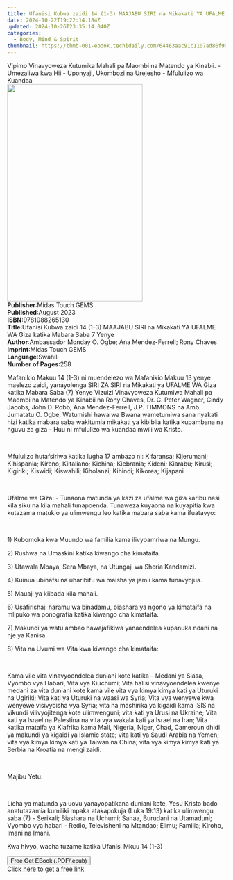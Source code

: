 ```yaml
---
title: Ufanisi Kubwa zaidi 14 (1-3) MAAJABU SIRI na Mikakati YA UFALME WA Giza katika Mabara Saba 7 Yenye | Free Book
date: 2024-10-22T19:22:14.184Z
updated: 2024-10-26T23:35:14.040Z
categories:
  - Body, Mind & Spirit
thumbnail: https://thmb-001-ebook.techidaily.com/64463aac91c1107ad86f90d63c8ac14b0ecadce2a8ff088d27d515d578a38e93.jpg
---
```

<main id="book-container">
  <div class="flex flex-col">
    <div class="book-brief flex-1 py-6 px-4 sm:p-6 md:py-10 md:px-8">
      <!-- brief-->
      <div class="book-brief-main">
        Vipimo Vinavyoweza Kutumika Mahali pa Maombi na Matendo ya Kinabii. -
        Umezaliwa kwa Hii - Uponyaji, Ukombozi na Urejesho - Mfululizo wa
        Kuandaa
      </div>
    </div>
    <div
      class="book-meta-info flex-1 grid gap-4 col-start-1 col-end-3 row-start-1 sm:mb-6 sm:grid-cols-4 lg:gap-6 lg:col-start-2 lg:row-end-6 lg:row-span-6 lg:mb-0"
    >
      <div
        class="book-meta-info-left place-content-center mt-4 p-4 text-sm leading-6 col-start-2 col-span-2 dark:text-slate-400"
      >
        <img
          class="w-full h-500 object-cover rounded-lg sm:h-255 sm:col-span-2 lg:col-span-full"
          src="https://img-001-ebook.techidaily.com/860062a40a64272eeda83f0bb8e1701ff45ba5737267c336e91933795fe26696.jpg"
          alt=""
          width="312"
          height="500"
        />
      </div>
      <div
        class="book-meta-info-right mt-2 col-start-1 row-start-2 col-span-3 self-center"
      >
        <!-- meta data  -->
        <div class="flex flex-col px-4 md:px-8">
          <div class="flex-1">
            <strong>Publisher</strong>:<span class="px-2"
              >Midas Touch GEMS</span
            >
          </div>
          <div class="flex-1">
            <strong>Published</strong>:<span class="px-2">August 2023</span>
          </div>
          <div class="flex-1">
            <strong>ISBN</strong>:<span class="px-2">9781088265130</span>
          </div>
          <div class="flex-1">
            <strong>Title</strong>:<span class="px-2"
              >Ufanisi Kubwa zaidi 14 (1-3) MAAJABU SIRI na Mikakati YA UFALME
              WA Giza katika Mabara Saba 7 Yenye</span
            >
          </div>
          <div class="flex-1">
            <strong>Author</strong>:<span class="px-2"
              >Ambassador Monday O. Ogbe; Ana Mendez-Ferrell; Rony Chaves</span
            >
          </div>
          <div class="flex-1">
            <strong>Imprint</strong>:<span class="px-2">Midas Touch GEMS</span>
          </div>
          <div class="flex-1">
            <strong>Language</strong>:<span class="px-2">Swahili</span>
          </div>
          <div class="flex-1">
            <strong>Number of Pages</strong>:<span class="px-2">258</span>
          </div>
        </div>
      </div>
    </div>
    <div class="book-description flex-1 py-6 px-4 sm:p-6 md:py-10 md:px-8">
      <div class="book-description-main">
        <div accordion-content="" id="description">
          <p>
            Mafanikio Makuu 14 (1-3) ni muendelezo wa Mafanikio Makuu 13 yenye
            maelezo zaidi, yanayolenga SIRI ZA SIRI na Mikakati ya UFALME WA
            Giza katika Mabara Saba (7) Yenye Vizuizi Vinavyoweza Kutumiwa
            Mahali pa Maombi na Matendo ya Kinabii na Rony Chaves, Dr. C. Peter
            Wagner, Cindy Jacobs, John D. Robb, Ana Mendez-Ferrell, J.P. TIMMONS
            na Amb. Jumatatu O. Ogbe, Watumishi hawa wa Bwana wametumiwa sana
            nyakati hizi katika mabara saba wakitumia mikakati ya kibiblia
            katika kupambana na nguvu za giza - Huu ni mfululizo wa kuandaa
            mwili wa Kristo.
          </p>
          <p><br /></p>
          <p>
            Mfululizo hutafsiriwa katika lugha 17 ambazo ni: Kifaransa;
            Kijerumani; Kihispania; Kireno; Kiitaliano; Kichina; Kiebrania;
            Kideni; Kiarabu; Kirusi; Kigiriki; Kiswidi; Kiswahili; Kiholanzi;
            Kihindi; Kikorea; Kijapani
          </p>
          <p><br /></p>
          <p>
            Ufalme wa Giza: - Tunaona matunda ya kazi za ufalme wa giza karibu
            nasi kila siku na kila mahali tunapoenda. Tunaweza kuyaona na
            kuyapitia kwa kutazama matukio ya ulimwengu leo katika mabara saba
            kama ifuatavyo:
          </p>
          <p><br /></p>
          <p>1) Kubomoka kwa Muundo wa familia kama ilivyoamriwa na Mungu.</p>
          <p>2) Rushwa na Umaskini katika kiwango cha kimataifa.</p>
          <p>3) Utawala Mbaya, Sera Mbaya, na Utungaji wa Sheria Kandamizi.</p>
          <p>
            4) Kuinua ubinafsi na uharibifu wa maisha ya jamii kama tunavyojua.
          </p>
          <p>5) Mauaji ya kiibada kila mahali.</p>
          <p>
            6) Usafirishaji haramu wa binadamu, biashara ya ngono ya kimataifa
            na mlipuko wa ponografia katika kiwango cha kimataifa.
          </p>
          <p>
            7) Makundi ya watu ambao hawajafikiwa yanaendelea kupanuka ndani na
            nje ya Kanisa.
          </p>
          <p>8) Vita na Uvumi wa Vita kwa kiwango cha kimataifa:</p>
          <p><br /></p>
          <p>
            Kama vile vita vinavyoendelea duniani kote katika - Medani ya Siasa,
            Vyombo vya Habari, Vita vya Kiuchumi; Vita halisi vinavyoendelea
            kwenye medani za vita duniani kote kama vile vita vya kimya kimya
            kati ya Uturuki na Ugiriki; Vita kati ya Uturuki na waasi wa Syria;
            Vita vya wenyewe kwa wenyewe visivyoisha vya Syria; vita na
            mashirika ya kigaidi kama ISIS na vikundi vilivyojitenga kote
            ulimwenguni; vita kati ya Urusi na Ukraine; Vita kati ya Israel na
            Palestina na vita vya wakala kati ya Israel na Iran; Vita katika
            mataifa ya Kiafrika kama Mali, Nigeria, Niger, Chad, Cameroun dhidi
            ya makundi ya kigaidi ya Islamic state; vita kati ya Saudi Arabia na
            Yemen; vita vya kimya kimya kati ya Taiwan na China; vita vya kimya
            kimya kati ya Serbia na Kroatia na mengi zaidi.
          </p>
          <p><br /></p>
          <p>Majibu Yetu:</p>
          <p><br /></p>
          <p>
            Licha ya matunda ya uovu yanayopatikana duniani kote, Yesu Kristo
            bado anatutazamia kumiliki mpaka atakapokuja (Luka 19:13) katika
            ulimwengu saba (7) - Serikali; Biashara na Uchumi; Sanaa, Burudani
            na Utamaduni; Vyombo vya habari - Redio, Televisheni na Mtandao;
            Elimu; Familia; Kiroho, Imani na Imani.
          </p>
          <p>Kwa hivyo, wacha tuzame katika Ufanisi Mkuu 14 (1-3)</p>
        </div>
        <div class="accordion-fader"></div>
      </div>
    </div>
    <div class="book-excerpts flex-1 py-6 px-4 sm:p-6 md:py-10 md:px-8"></div>
    <div
      class="book-about-author flex-1 py-6 px-4 sm:p-6 md:py-10 md:px-8"
    ></div>
    <div class="book-free-get flex-1 py-6 px-4 sm:p-6 md:py-10 md:px-8">
      <button
        id="btn-free-get"
        class="bg-blue-500 hover:bg-blue-700 text-white font-bold py-2 px-4 rounded"
      >
        Free Get EBook (.PDF/.epub)
      </button>
      <div id="countdown-display" class="px-2 text-lg mt-2"></div>
      <a
        id="free-link"
        class="hidden bg-blue-500 hover:bg-blue-700 text-white font-bold py-2 px-4 rounded"
        href="https://www.ebooks.com/en-us/book/211031137/ufanisi-kubwa-zaidi-14-1-3-maajabu-siri-na-mikakati-ya-ufalme-wa-giza-katika-mabara-saba-7-yenye/ambassador-monday-o-ogbe/"
        target="_blank"
        >Click here to get a free link</a
      >
    </div>
    <script>
      let countdownTime = 0;
      let countdownInterval = null;
      document
        .getElementById('btn-free-get')
        .addEventListener('click', startCountdown);
      function startCountdown() {
        countdownTime = new Date().getTime() + 60000 * 3;
        countdownInterval = setInterval(updateCountdown, 1000);
        document.getElementById('btn-free-get').disabled = true;
        document
          .getElementById('btn-free-get')
          .classList.add('bg-gray-500', 'cursor-not-allowed');
      }
      function updateCountdown() {
        let currentTime = new Date().getTime();
        let timeLeft = countdownTime - currentTime;
        let secondsLeft = Math.floor(timeLeft / 1000);
        document.getElementById('countdown-display').innerHTML =
          `Remaining time: ${secondsLeft} seconds.`;
        if (secondsLeft <= 0) {
          clearInterval(countdownInterval);
          document.getElementById('btn-free-get').classList.add('hidden');
          document.getElementById('free-link').classList.remove('hidden');
          document.getElementById('countdown-display').innerHTML = '';
        }
      }
    </script>
  </div>
</main>

<ins class="adsbygoogle"
      style="display:block"
      data-ad-client="ca-pub-7571918770474297"
      data-ad-slot="8358498916"
      data-ad-format="auto"
      data-full-width-responsive="true"></ins>
    